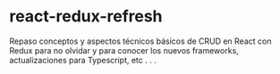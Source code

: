 # react-redux-refresh
Repaso conceptos y aspectos técnicos básicos de CRUD en React con Redux para no olvidar y para conocer los nuevos frameworks, actualizaciones para Typescript, etc . . .
